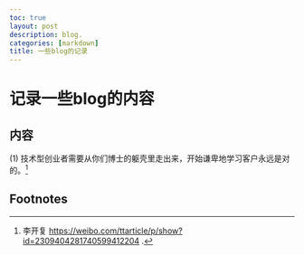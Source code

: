 ```yaml
---
toc: true
layout: post
description: blog.
categories: [markdown]
title: 一些blog的记录
---
```

# 记录一些blog的内容

## 内容
(1) 技术型创业者需要从你们博士的躯壳里走出来，开始谦卑地学习客户永远是对的。[^1]

<!---
(2) 对内卷的思考。 虽然大家很多人都讨论内卷，甚至讨厌和反对内卷，感觉这个里面有一个很本质的问题没有解决，讨论这个东西就毫无意义。不能给每一个人一个体面追求自己内心的东西的条件（包括硬件条件，如经济;软件条件，如价值观），有内卷条件的人都不会主动放弃内卷的资格。

首先，要思考的是，哪一些人是支持内卷的？显然，农村的学生他们显然是支持内卷的。不考虑地区的差异，就同一个省份，以湖北为例，华师一的学生他们的保底是武大华科（那些高考发挥不好的），但是那些小县城的一中的一些优秀的学生，能考上武大华科已经是发挥的较好。这个能说明华师一的大多数的学生都比小县城一中的优秀的学生聪明吗？更不要说是整个中国地域不平衡了，人大附中的学生，他们觉得考不上清华北大是失败的，难道他们就真的比广大其他城市的学生聪明吗？而农村的学生，他们为了达到别人的起点，也只能通过内卷的方式去解决。哪一些明白人（相对盲目跟风的人）是反对内卷的？显然是为了保护自己的利益考虑的人，或者不愿意付出更多的努力来守住自己目前位置的人。所以，在自己表达的时候，自己有没有这个条件，才是每个人应该思考的问题。

其次，很多人认为那些底层的人需要内卷，底层次与高层次只是相对的。其实高层次的人也内卷，比如[清华的学生说任何东西都可以KPI](https://www.bilibili.com/video/BV1ng4y187hV/)，还有[手握7篇顶会还要抄袭的硕士生](https://www.zhihu.com/question/480075870)，他们已经有一个很好起点了，但是他们还是内卷的。

最后，内卷不是盲目的内卷，而是要做有意义的事，如果内卷是提高自己的竞争力，能提升自己的幸福感是有意义的。
-->

## Footnotes



[^1]: 李开复 https://weibo.com/ttarticle/p/show?id=2309404281740599412204 .